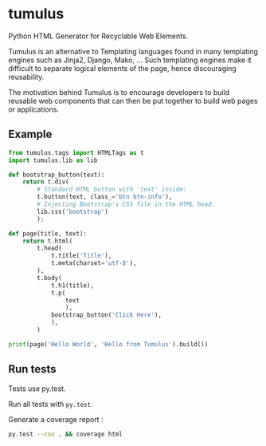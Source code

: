 tumulus
=======

Python HTML Generator for Recyclable Web Elements.

Tumulus is an alternative to Templating languages found in many templating engines such as Jinja2, Django, Mako, ...
Such templating engines make it difficult to separate logical elements of the page, hence discouraging reusability.

The motivation behind Tumulus is to encourage developers to build reusable web components that can then be
put together to build web pages or applications.

Example
---

```python
from tumulus.tags import HTMLTags as t
import tumulus.lib as lib

def bootstrap_button(text):
    return t.div(
        # Standard HTML button with 'text' inside:
        t.button(text, class_='btn btn-info'),
        # Injecting Bootstrap's CSS file in the HTML head.
        lib.css('bootstrap')
        );

def page(title, text):
    return t.html(
        t.head(
            t.title('Title'),
            t.meta(charset='utf-8'),
        ),
        t.body(
            t.h1(title),
            t.p(
                text
                ),
            bootstrap_button('Click Here'),
            ),
        )

print(page('Hello World', 'Hello from Tumulus').build())
```

Run tests
---

Tests use py.test.

Run all tests with `py.test`.

Generate a coverage report :

```bash
py.test --cov . && coverage html
```
